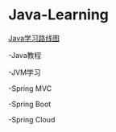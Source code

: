 # Java-Learning
[Java学习路线图](https://www.cnblogs.com/biehongli/p/5754555.html)

-Java教程

-JVM学习

-Spring MVC

-Spring Boot

-Spring Cloud
